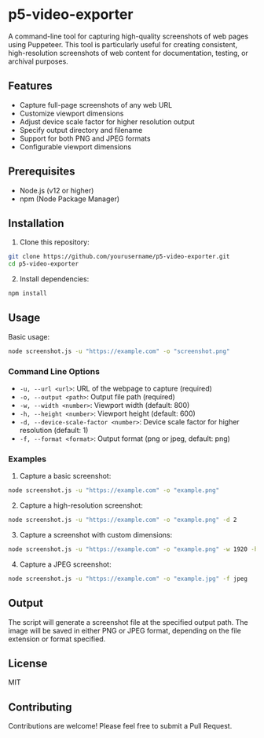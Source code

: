 # p5-video-exporter

A command-line tool for capturing high-quality screenshots of web pages using Puppeteer. This tool is particularly useful for creating consistent, high-resolution screenshots of web content for documentation, testing, or archival purposes.

## Features

- Capture full-page screenshots of any web URL
- Customize viewport dimensions
- Adjust device scale factor for higher resolution output
- Specify output directory and filename
- Support for both PNG and JPEG formats
- Configurable viewport dimensions

## Prerequisites

- Node.js (v12 or higher)
- npm (Node Package Manager)

## Installation

1. Clone this repository:
```bash
git clone https://github.com/yourusername/p5-video-exporter.git
cd p5-video-exporter
```

2. Install dependencies:
```bash
npm install
```

## Usage

Basic usage:
```bash
node screenshot.js -u "https://example.com" -o "screenshot.png"
```

### Command Line Options

- `-u, --url <url>`: URL of the webpage to capture (required)
- `-o, --output <path>`: Output file path (required)
- `-w, --width <number>`: Viewport width (default: 800)
- `-h, --height <number>`: Viewport height (default: 600)
- `-d, --device-scale-factor <number>`: Device scale factor for higher resolution (default: 1)
- `-f, --format <format>`: Output format (png or jpeg, default: png)

### Examples

1. Capture a basic screenshot:
```bash
node screenshot.js -u "https://example.com" -o "example.png"
```

2. Capture a high-resolution screenshot:
```bash
node screenshot.js -u "https://example.com" -o "example.png" -d 2
```

3. Capture a screenshot with custom dimensions:
```bash
node screenshot.js -u "https://example.com" -o "example.png" -w 1920 -h 1080
```

4. Capture a JPEG screenshot:
```bash
node screenshot.js -u "https://example.com" -o "example.jpg" -f jpeg
```

## Output

The script will generate a screenshot file at the specified output path. The image will be saved in either PNG or JPEG format, depending on the file extension or format specified.

## License

MIT

## Contributing

Contributions are welcome! Please feel free to submit a Pull Request. 